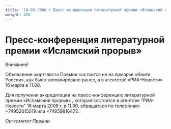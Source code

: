 ```yaml
---
title: '14.03.2006 • Пресс-конференция литературной премии «Исламский прорыв»'
weight: 450
---
```


# Пресс-конференция литературной премии «Исламский прорыв»

Внимание!

Объявление шорт-листа Премии состоится не на ярмарке «Книги России», как было запланировано ранее, а в агентстве «РИА-Новости» 16 марта в 11.00.

Для получения аккредитации на пресс-конференцию литературной премии «Исламский прорыв» , которая состоится в агентсве “РИА-Новости” 16 марта 2006 г. в 11.00, обращаться по телефонам: +74952015019 или +74959816472.

_Оргкомитет Премии_